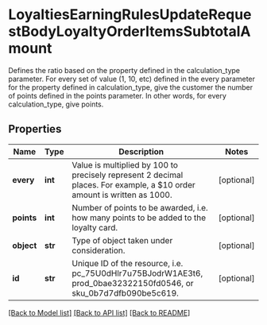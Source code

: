 # LoyaltiesEarningRulesUpdateRequestBodyLoyaltyOrderItemsSubtotalAmount

Defines the ratio based on the property defined in the calculation_type parameter. For every set of value (1, 10, etc) defined in the every parameter for the property defined in calculation_type, give the customer the number of points defined in the points parameter. In other words, for every calculation_type, give points.

## Properties
Name | Type | Description | Notes
------------ | ------------- | ------------- | -------------
**every** | **int** | Value is multiplied by 100 to precisely represent 2 decimal places. For example, a $10 order amount is written as 1000. | [optional] 
**points** | **int** | Number of points to be awarded, i.e. how many points to be added to the loyalty card. | [optional] 
**object** | **str** | Type of object taken under consideration. | [optional] 
**id** | **str** | Unique ID of the resource, i.e. pc_75U0dHlr7u75BJodrW1AE3t6, prod_0bae32322150fd0546, or sku_0b7d7dfb090be5c619. | [optional] 

[[Back to Model list]](../README.md#documentation-for-models) [[Back to API list]](../README.md#documentation-for-api-endpoints) [[Back to README]](../README.md)


